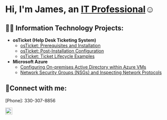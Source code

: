 <h1>Hi, I'm James, an <a href="https://www.linkedin.com/in/james-redrick-jr-37261122b/">IT Professional</a>☺</h1>

<h2>👨‍💻 Information Technology Projects:</h2>

- <b>osTicket (Help Desk Ticketing System)</b>
  - [osTicket: Prerequisites and Installation](https://github.com/jrredrickjamesss/osticket-prereqs)
  - [osTicket: Post-Installation Configuration](https://github.com/jrredrickjamescc/post-install-config)
  - [osTicket: Ticket Lifecycle Examples](https://github.com/jrredrickjamescc/ticket-lifecycle)
- <b>Microsoft Azure</b>
  - [Configuring On-premises Active Directory within Azure VMs](https://github.com/jrredrickjamescc/configure-ad)
  - [Network Security Groups (NSGs) and Inspecting Network Protocols](https://github.com/joshmadakorcc/azure-network-protocols)

<h2>🤳Connect with me:</h2>
[Phone]: 330-307-8856

[<img align="left" alt="Josh | LinkedIn" width="22px" src="https://cdn.jsdelivr.net/npm/simple-icons@v3/icons/linkedin.svg" />][linkedin]

[linkedin]: https://www.linkedin.com/in/james-redrick-jr-37261122b/

